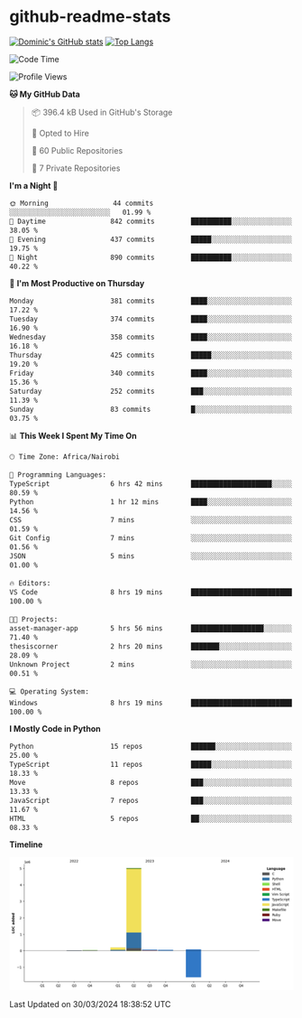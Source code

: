 # github-readme-stats
[![Dominic's GitHub stats](https://github-readme-stats.vercel.app/api?username=Domengo&show_icons=true)](https://github.com/anuraghazra/github-readme-stats)
[![Top Langs](https://github-readme-stats.vercel.app/api/top-langs/?username=Domengo&show_icons=true)](https://github.com/Domengo/github-readme-stats)

<!--START_SECTION:waka-->
![Code Time](http://img.shields.io/badge/Code%20Time-581%20hrs%2043%20mins-blue)

![Profile Views](http://img.shields.io/badge/Profile%20Views-51-blue)

**🐱 My GitHub Data** 

> 📦 396.4 kB Used in GitHub's Storage 
 > 
> 💼 Opted to Hire
 > 
> 📜 60 Public Repositories 
 > 
> 🔑 7 Private Repositories 
 > 
**I'm a Night 🦉** 

```text
🌞 Morning                44 commits          ░░░░░░░░░░░░░░░░░░░░░░░░░   01.99 % 
🌆 Daytime                842 commits         ██████████░░░░░░░░░░░░░░░   38.05 % 
🌃 Evening                437 commits         █████░░░░░░░░░░░░░░░░░░░░   19.75 % 
🌙 Night                  890 commits         ██████████░░░░░░░░░░░░░░░   40.22 % 
```
📅 **I'm Most Productive on Thursday** 

```text
Monday                   381 commits         ████░░░░░░░░░░░░░░░░░░░░░   17.22 % 
Tuesday                  374 commits         ████░░░░░░░░░░░░░░░░░░░░░   16.90 % 
Wednesday                358 commits         ████░░░░░░░░░░░░░░░░░░░░░   16.18 % 
Thursday                 425 commits         █████░░░░░░░░░░░░░░░░░░░░   19.20 % 
Friday                   340 commits         ████░░░░░░░░░░░░░░░░░░░░░   15.36 % 
Saturday                 252 commits         ███░░░░░░░░░░░░░░░░░░░░░░   11.39 % 
Sunday                   83 commits          █░░░░░░░░░░░░░░░░░░░░░░░░   03.75 % 
```


📊 **This Week I Spent My Time On** 

```text
🕑︎ Time Zone: Africa/Nairobi

💬 Programming Languages: 
TypeScript               6 hrs 42 mins       ████████████████████░░░░░   80.59 % 
Python                   1 hr 12 mins        ████░░░░░░░░░░░░░░░░░░░░░   14.56 % 
CSS                      7 mins              ░░░░░░░░░░░░░░░░░░░░░░░░░   01.59 % 
Git Config               7 mins              ░░░░░░░░░░░░░░░░░░░░░░░░░   01.56 % 
JSON                     5 mins              ░░░░░░░░░░░░░░░░░░░░░░░░░   01.00 % 

🔥 Editors: 
VS Code                  8 hrs 19 mins       █████████████████████████   100.00 % 

🐱‍💻 Projects: 
asset-manager-app        5 hrs 56 mins       ██████████████████░░░░░░░   71.40 % 
thesiscorner             2 hrs 20 mins       ███████░░░░░░░░░░░░░░░░░░   28.09 % 
Unknown Project          2 mins              ░░░░░░░░░░░░░░░░░░░░░░░░░   00.51 % 

💻 Operating System: 
Windows                  8 hrs 19 mins       █████████████████████████   100.00 % 
```

**I Mostly Code in Python** 

```text
Python                   15 repos            ██████░░░░░░░░░░░░░░░░░░░   25.00 % 
TypeScript               11 repos            █████░░░░░░░░░░░░░░░░░░░░   18.33 % 
Move                     8 repos             ███░░░░░░░░░░░░░░░░░░░░░░   13.33 % 
JavaScript               7 repos             ███░░░░░░░░░░░░░░░░░░░░░░   11.67 % 
HTML                     5 repos             ██░░░░░░░░░░░░░░░░░░░░░░░   08.33 % 
```



**Timeline**

![Lines of Code chart](https://raw.githubusercontent.com/Domengo/Domengo/main/assets/bar_graph.png)


 Last Updated on 30/03/2024 18:38:52 UTC
<!--END_SECTION:waka-->



